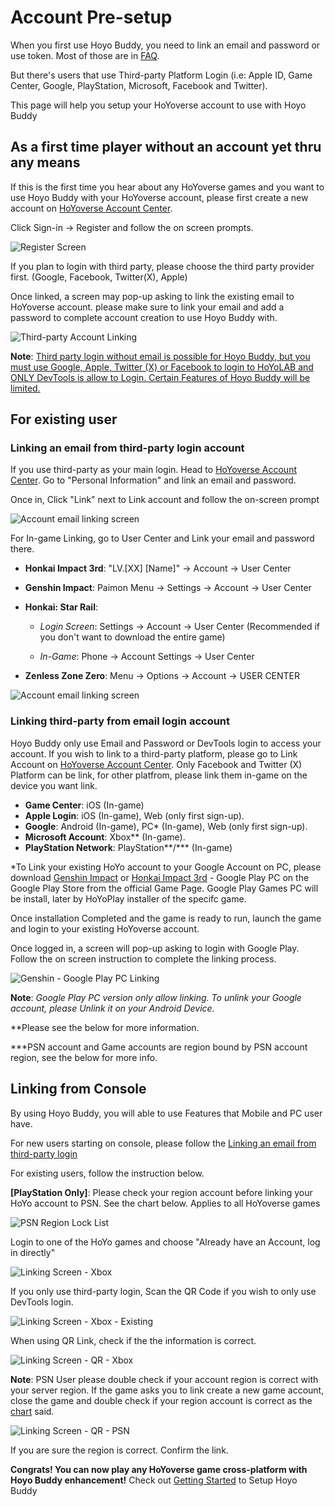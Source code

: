 # Account Pre-setup

When you first use Hoyo Buddy, you need to link an email and password or use token. Most of those are in [FAQ](./FAQ.md).

But there's users that use Third-party Platform Login (i.e: Apple ID, Game Center, Google, PlayStation, Microsoft, Facebook and Twitter).

This page will help you setup your HoYoverse account to use with Hoyo Buddy

## As a first time player without an account yet thru any means

If this is the first time you hear about any HoYoverse games and you want to use Hoyo Buddy with your HoYoverse account, please first create a new account on [HoYoverse Account Center](https://account.hoyoverse.com).

Click Sign-in -> Register and follow the on screen prompts.

![Register Screen](../../../../src/assets/images/hb-account/web/sign-up_no-link.png)

If you plan to login with third party, please choose the third party provider first. (Google, Facebook, Twitter(X), Apple)

Once linked, a screen may pop-up asking to link the existing email to HoYoverse account. please make sure to link your email and add a password to complete account creation to use Hoyo Buddy with.

![Third-party Account Linking](../../../../src/assets/images/hb-account/web/sign-up_google-link.png)

**Note**: <u>Third party login without email is possible for Hoyo Buddy, but you must use Google, Apple, Twitter (X) or Facebook to login to HoYoLAB and ONLY DevTools is allow to Login. Certain Features of Hoyo Buddy will be limited.</u>

## For existing user

### Linking an email from third-party login account

If you use third-party as your main login. Head to [HoYoverse Account Center](https://account.hoyoverse.com). Go to "Personal Information" and link an email and password.

Once in, Click "Link" next to Link account and follow the on-screen prompt

![Account email linking screen](../../../../src/assets/images/hb-account/web/post-link.png)

For In-game Linking, go to User Center and Link your email and password there.

- **Honkai Impact 3rd**: "LV.[XX] [Name]" -> Account -> User Center

- **Genshin Impact**: Paimon Menu -> Settings -> Account -> User Center

- **Honkai: Star Rail**: 

  - *Login Screen*: Settings -> Account -> User Center (Recommended if you don't want to download the entire game)

  - *In-Game*: Phone -> Account Settings -> User Center

- **Zenless Zone Zero**: Menu -> Options -> Account -> USER CENTER

![Account email linking screen](../../../../src/assets/images/hb-account/pc/in-game-email.png)

### Linking third-party from email login account

Hoyo Buddy only use Email and Password or DevTools login to access your account. If you wish to link to a third-party platform, please go to Link Account on [HoYoverse Account Center](https://account.hoyoverse.com). Only Facebook and Twitter (X) Platform can be link, for other platfrom, please link them in-game on the device you want link.

- **Game Center**: iOS (In-game)
- **Apple Login**: iOS (In-game), Web (only first sign-up).
- **Google**: Android (In-game), PC* (In-game), Web (only first sign-up).
- **Microsoft Account**: Xbox** (In-game).
- **PlayStation Network**: PlayStation**/\*** (In-game)

*To Link your existing HoYo account to your Google Account on PC, please download [Genshin Impact](https://genshin.hoyoverse.com) or [Honkai Impact 3rd](https://honkaiimpact3.hoyoverse.com/) - Google Play PC on the Google Play Store from the official Game Page. Google Play Games PC will be install, later by HoYoPlay installer of the specifc game.

Once installation Completed and the game is ready to run, launch the game and login to your existing HoYoverse account.

Once logged in, a screen will pop-up asking to login with Google Play. Follow the on screen instruction to complete the linking process.

![Genshin - Google Play PC Linking](../../../../src/assets/images/hb-account/pc/hk4e_google.png)

**Note**: _Google Play PC version only allow linking. To unlink your Google account, please Unlink it on your Android Device._

**Please see the below for more information.

***PSN account and Game accounts are region bound by PSN account region, see the below for more info.

## Linking from Console

By using Hoyo Buddy, you will able to use Features that Mobile and PC user have.

For new users starting on console, please follow the [Linking an email from third-party login](./Before-Start.md#linking-an-email-from-third-party-login)

For existing users, follow the instruction below.

**[PlayStation Only]**: Please check your region account before linking your HoYo account to PSN. See the chart below. Applies to all HoYoverse games

![PSN Region Lock List](../../../../src/assets/images/hb-account/console/PSN_Region_Lock.png)

Login to one of the HoYo games and choose "Already have an Account, log in directly"

![Linking Screen - Xbox](../../../../src/assets/images/hb-account/console/xbox-link_1.png)

If you only use third-party login, Scan the QR Code if you wish to only use DevTools login.

![Linking Screen - Xbox - Existing](../../../../src/assets/images/hb-account/console/xbox-link_2.png)

When using QR Link, check if the the information is correct.

![Linking Screen - QR - Xbox](../../../../src/assets/images/hb-account/console/qr_link-1.png)

**Note**: PSN User please double check if your account region is correct with your server region. If the game asks you to link create a new game account, close the game and double check if your region account is correct as the [chart](./Before-Start.md#linking-from-console) said.

![Linking Screen - QR - PSN](../../../../src/assets/images/hb-account/console/qr_link-psn.png)

If you are sure the region is correct. Confirm the link.

**Congrats! You can now play any HoYoverse game cross-platform with Hoyo Buddy enhancement!** Check out [Getting Started](./Getting-Started.md) to Setup Hoyo Buddy
